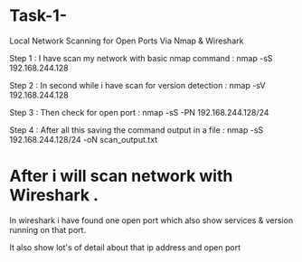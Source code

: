 # Task-1-
Local Network Scanning for Open Ports  Via Nmap & Wireshark 

Step 1 : I have scan my network with  basic nmap command : nmap -sS 192.168.244.128


Step 2 : In second while i have scan for version detection : nmap -sV 192.168.244.128 


Step 3 : Then check for open port : nmap -sS -PN 192.168.244.128/24 


Step 4 : After all this saving the command output in a file :  nmap -sS 192.168.244.128/24 -oN scan_output.txt 



# After i will scan network with Wireshark . 

In wireshark i have found one open port which also show services & version running on that port.


It also show lot's of detail about that ip address and open port 
